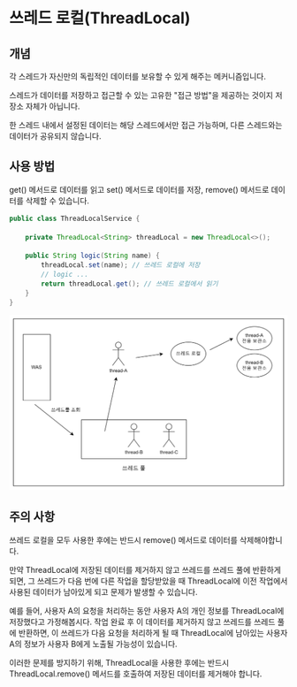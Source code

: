 
# 쓰레드 로컬(ThreadLocal)

## 개념

각 스레드가 자신만의 독립적인 데이터를 보유할 수 있게 해주는 메커니즘입니다.

스레드가 데이터를 저장하고 접근할 수 있는 고유한 "접근 방법"을 제공하는 것이지 저장소 자체가 아닙니다.

한 스레드 내에서 설정된 데이터는 해당 스레드에서만 접근 가능하며, 다른 스레드와는 데이터가 공유되지 않습니다.

## 사용 방법

get() 메서드로 데이터를 읽고 set() 메서드로 데이터를 저장, remove() 메서드로 데이터를 삭제할 수 있습니다.

```java
public class ThreadLocalService {

    private ThreadLocal<String> threadLocal = new ThreadLocal<>();

    public String logic(String name) {
        threadLocal.set(name); // 쓰레드 로컬에 저장
        // logic ...
        return threadLocal.get(); // 쓰레드 로컬에서 읽기
    }
}
```

![쓰레드 로컬](../image/thread_local.png)

## 주의 사항

쓰레드 로컬을 모두 사용한 후에는 반드시 remove() 메서드로 데이터를 삭제해야합니다.

만약 ThreadLocal에 저장된 데이터를 제거하지 않고 쓰레드를 쓰레드 풀에 반환하게 되면, 그 쓰레드가 다음 번에 다른 작업을 할당받았을 때 ThreadLocal에 이전 작업에서 사용된 데이터가 남아있게 되고 문제가 발생할 수 있습니다.

예를 들어, 사용자 A의 요청을 처리하는 동안 사용자 A의 개인 정보를 ThreadLocal에 저장했다고 가정해봅시다.
작업 완료 후 이 데이터를 제거하지 않고 쓰레드를 쓰레드 풀에 반환하면, 이 쓰레드가 다음 요청을 처리하게 될 때 ThreadLocal에 남아있는 사용자 A의 정보가 사용자 B에게 노출될 가능성이 있습니다.

이러한 문제를 방지하기 위해, ThreadLocal을 사용한 후에는 반드시 ThreadLocal.remove() 메서드를 호출하여 저장된 데이터를 제거해야 합니다.
